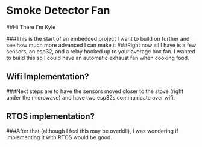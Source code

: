 # Smoke Detector Fan

##Hi There I'm Kyle

###This is the start of an embedded project I want to build on further and see how much more advanced I can make it
###Right now all I have is a few sensors, an esp32, and a relay hooked up to your average box fan. I wanted to build this so I could have an automatic exhaust fan when cooking food.

## Wifi Implementation?
###Next steps are to have the sensors moved closer to the stove (right under the microwave) and have two esp32s communicate over wifi.

## RTOS implementation?
###After that (although I feel this may be overkill), I was wondering if implementing it with RTOS would be good.
